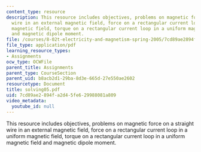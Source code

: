 ```yaml
---
content_type: resource
description: This resource includes objectives, problems on magnetic force on a straight
  wire in an external magnetic field, force on a rectangular current loop in a uniform
  magnetic field, torque on a rectangular current loop in a uniform magnetic field
  and magnetic dipole moment.
file: /courses/8-02t-electricity-and-magnetism-spring-2005/7cd89ae2894fa2d45fe629988081a809_solving05.pdf
file_type: application/pdf
learning_resource_types:
- Assignments
ocw_type: OCWFile
parent_title: Assignments
parent_type: CourseSection
parent_uid: b8acb2d1-29ba-8d3e-665d-27e550ae2602
resourcetype: Document
title: solving05.pdf
uid: 7cd89ae2-894f-a2d4-5fe6-29988081a809
video_metadata:
  youtube_id: null
---
```

This resource includes objectives, problems on magnetic force on a straight wire in an external magnetic field, force on a rectangular current loop in a uniform magnetic field, torque on a rectangular current loop in a uniform magnetic field and magnetic dipole moment.

